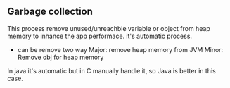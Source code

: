 ## Garbage collection
This process remove unused/unreachble variable or object from heap memory to inhance the app performace. it's automatic process.
- can be remove two way
  Major: remove heap memory from JVM
  Minor: Remove obj for heap memory

In java it's automatic but in C manually handle it, so Java is better in this case.

## 

